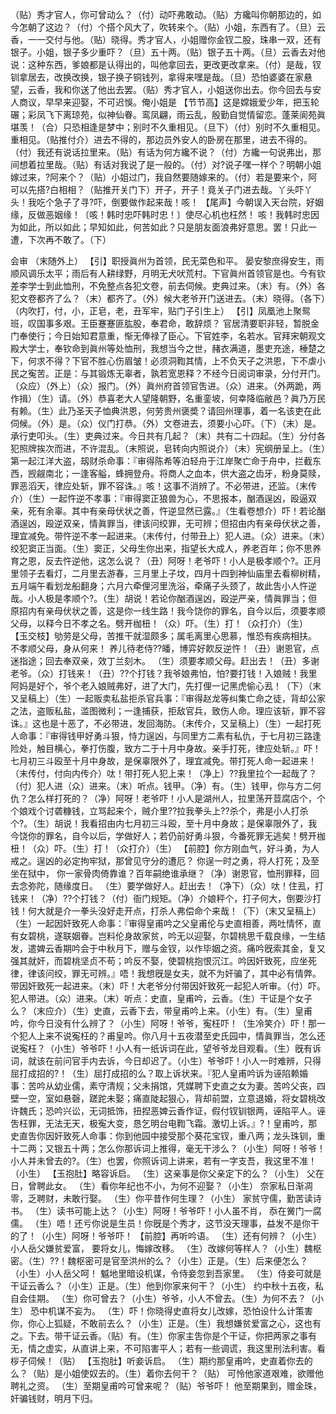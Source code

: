 <!-- { "loadSidebar": true } -->
（贴）秀才官人，你可曾动么？（付）动吓弗敢动。（贴）方纔叫你朝那边的，如今怎朝了这边？（付）个搭个风大了，吹转来个。（贴）小姐，东西有了。（旦）云香，一一交付与他。（贴）晓得。秀才官人，小姐赠你金钗二股，珠串一双，还有银子。小姐，银子多少重吓？（旦）五十两。（贴）银子五十两。（旦）云香去对他说：这种东西，爹娘都是认得出的，叫他拿回去，更改更改拿来。（付）是哉，钗钏拿居去，改换改换，银子换子铜钱列，拿得来嘿是哉。（旦）恐怕婆婆在家悬望，云香，我和你送了他出去罢。（贴）秀才官人，小姐送你出去。你今回去与安人商议，早早来迎娶，不可迟悞。俺小姐是
【节节高】这是嫦娥爱少年，把玉轮碾；彩凤飞下离琼苑，似神仙眷。鸾凤翩，雨云乱，殷勤自觉情留恋。蓬莱阆苑眞堪羡！（合）只恐相逢是梦中；别时不久重相见。（旦下）（付）别时不久重相见。
重相见。（贴推付介）进去不得的，那边员外安人的卧房在那里，进去不得的。（付）我还有说话拉里来。（贴）有话为何方纔不说？（付）方纔一句说弗出，那间想着拉里哉。（贴）有话对我说了是一般的。（付）对?说子嘿一样个？明朝小姐嫁过来，?阿来个？（贴）小姐过门，我自然要随嫁来的。（付）若是要来个，阿可以先搭?白相相？（贴推开关门下）开子，开子！竟关子门进去哉。丫头吓丫头！我吃个急子了寻?吓，倒要做作起来哉！咳！
【尾声】今朝误入天台院，好姻缘，反做恶姻缘！〔咳！韩时忠吓韩时忠！〕使尽心机也枉然！
咳！我韩时忠因为如此，所以如此；早知如此，何苦如此？只是朋友面浪弗好意思。罢！只此一遭，下次再不敢了。（下）
 
会审
（末随外上）
【引】职授眞州为首领，民无菜色和平。
晏安黎庶得安生，雨顺风调乐太平；雨后有人耕绿野，月明无犬吠荒村。下官眞州首领官是也。今有钦差李学士到此恤刑，不免整点各犯文卷，前去伺候。吏典过来。（末）有。（外）各犯文卷都齐了么？（末）都齐了。（外）候大老爷开门送进去。（末）晓得。（各下）（内吹打，付，小，正皂，老，丑军牢，贴门子引生上）
【引】凤凰池上聚鸳班，叹国事多艰。王臣蹇蹇匪肱股，奉君命，敢辞烦？
官居清要职非轻，暂脱金门奉使行；今日始知君意重，惭无俸禄了臣心。下官姓李，名若水。官拜宋朝观文殿大学士，奉钦命到眞州等处恤刑，我想当今之世，赭衣满道，墨吏充途，棰楚之下，何求不得？下官不胜心伤眉皱！必须洞鞫其情，上不负天子之洪恩，下不虐小民之寃苦。正是：与其锻炼无辜者，孰若宽恩释？不经今日阅词审录，分付开门。（众应）（外上）（众）报门。（外）眞州府首领官吿进。（众）进来。（外两跪，两作揖）（生）请。（外）恭喜老大人望隆朝野，名重銮坡，何幸降临敝邑？眞乃万民有赖。（生）此乃圣天子恤典洪恩，何劳贵州褒奬？请回州理事，着一名该吏在此伺候。（外）是。（众）仪门打恭。（外）文卷进去，须要小心吓。（下）（末）是。承行吏叩头。（生）吏典过来。今日共有几起？（末）共有二十四起。（生）分付各犯照牌挨次而进，不许混乱。（末照说，皂转向内照说介）（末）宪纲册呈上。（生）第一起江洋大盗，刼财杀命事：『审得陈希等泊轻舟于江岸聚亡命于舟中，拦截东西，觊觎南北；一逢客艗，蜂拥登舟。将商人之血本，供大盗之齿牙，粉身莫赎，罪恶滔天，律应处斩，罪不容诛。』咳！这事不消辨了。不必带进，还监。（末传介）（生）一起忤逆不孝事：『审得窦正狼兽为心，不思报本，酗酒逞凶，殴逼双亲，死有余辜。其中有亲母伏状之善，忤逆显然已露。』（生看卷想介）吓！若论酗酒逞凶，殴逆双亲，情眞罪当，律该问绞罪，无可辨；但招由内有亲母伏状之善，理宜减免。带忤逆不孝一起进来。（末传付，付带丑上）犯人进。（众）进来。（末）绞犯窦正当面。（生）窦正，父母生你出来，指望长大成人，养老百年；你不思养育之恩，反去忤逆他，这怎么说？（丑）阿呀！老爷吓！小人是极孝顺个?。正月里领子去看灯，二月里去游春，三月里上子坟，四月十四到神仙庙里去看柳树精，五月端午看划龙船翻身；六月六牵俚河里洗浴，牵痛子头颈了，故此吿小人忤逆哉。小人极是孝顺个?。（生）胡说！若论你酗酒逞凶，殴逆严亲，情眞罪当；但原招内有亲母伏状之善，这是你一线生路！我今饶你的罪名，自今以后，须要孝顺父母，以释今日不孝之名。劈开枷杻！（众）吓。（生）打！（众打介）（生）
【玉交枝】劬劳是父母，苦推干就湿颇多；属毛离里心思慕，惟恐有疾病相扶。
不孝顺父母，身从何来！
养儿待老侍??皤，博弈好飮反逆忤！（丑）谢恩官，点迷指途；回去奉双亲，效丁兰刻木。
（生）须要孝顺父母。赶出去！（丑）多谢老爷。（众）打钱来！（丑）??个打钱？我爷娘弗怕，怕?要打钱！入娘贼！我里阿妈是好个，爷个老入娘贼弗好，进了大门，先打俚一记黑虎偷心厾！（下）（末又呈稿上）（生）一起贩卖私盐拒杀官兵事：『审得赵龙等纠集亡命之徒，背却公家之法，盗贩私盐，滥图微利；一逢捕获，拒敌官兵，致伤人命。理应该斩，罪不容诛。』这也是十恶了，不必带进，发回海防。（末传介，又呈稿上）（生）一起打死人命事：『审得钱甲好勇斗狠，恃力逞凶，与同里方二素有私仇，于七月初三路逢险处，触目横心，拳打伤腹，致方二于十月中身故。亲手打死，律应处斩。』吓！七月初三斗殴至十月中身故，是保辜限外了，理宜减免。带打死人命一起进来！（末传付，付向内传介）呔！带打死人犯上来！（净上）??我里拉个一起哉了？（付）犯人进（众）进来。（末）听点。钱甲。（净）有。（生）钱甲，你与方二何仇？怎么样打死的？（净）阿呀！老爷吓！小人是湖州人，拉里荡开荳腐店个，个个娘戏个讨砻糠钱，立骂起来个，贼介里??拉我拳头上??杀个，弗是小人打杀个?。（生）胡说！我看招由内七月初三斗殴，至十月中身故；是保辜限外了，我今饶你的罪名，自今以后，学做好人；若仍前好勇斗狠，今番死罪无逃矣！劈开枷杻！（众）吓。（生）打！（众打介）（生）
【前腔】你方刚血气，好斗勇，为人戒之。逞凶的必定拘牢狱，那曾见守分的遭厄？
你逞一时之勇，将人打死；及至坐在狱中，
你一家骨肉倚靠谁？百年嗣绝谁承继？（净）谢恩官，恤刑罪释，回去念弥陀，随缘度日。
（生）要学做好人。赶出去！（净下）（众）呔！住厾，打钱来！（净）??个打钱？（付）衙门规矩。（净）介娘秤个，打子何大，倒要沙打钱！何大就是介一拳头没好走开点，打杀人弗偿命个来哉！（下）（末又呈稿上）（生）一起因奸致死人命事：『审得皇甫吟之父皇甫伦与史直相善，两吐情怀，直有女碧桃，遂联姻眷。岂料伦身故家贫，吟无以迎娶，尔碧桃思千载良缘，一生结发，遣婢云香期吟会于中秋月下，赠与金钗，以作毕姻之资。痛吟旣索其金，复又强其就奸，而碧桃坚贞不苟；吟反不娶，使碧桃抱恨沉江。吟因奸致死，应坐死律，律该问绞，罪无可辨。』唔！我想旣是女夫，就不为奸骗了，其中必有情弊。带因奸致死一起进来。（末）吓！大老爷分付带因奸致死一起犯人听审。（付）吓。犯人带进。（众）进来。（末）听点：史直，皇甫吟，云香。（生）干证是个女子么？（末应介）（生）史直，云香下去，带皇甫吟上来。（小生）有。（生）皇甫吟，你今日没有什么辨了？（小生）阿呀！爷爷，寃枉吓！（生冷笑介）吓！那一个犯人上来不说寃枉的？甫皇吟。你八月十五夜潜至史氏园中，情眞罪当，怎么还说寃枉？（小生）爷爷吓！小人有一纸诉词在此，望爷爷龙目观看。（生）旣有诉词，就该在前问官手内去诉，今日却迟了。（小生）爷爷吓！小人一时难辨，只得屈打成招的?！（生）屈打成招的么？取上诉状来。『犯人皇甫吟诉为诬陷赖婚事：苦吟从幼业儒，素守清规；父未捐馆，凭媒聘下史直之女为妻。苦吟父丧，四壁一空，室如悬磬，蹉跎未娶；痛直陡起狠心，背却前盟，立意退婚，将女碧桃改许魏氏；恐吟兴讼，无词抵饰，扭揑恶婢云香作证，假付钗钏银两，诬陷平人。诬吿枉罪，无法无天，极寃大变，恳乞明台电鞫飞霜。激切上诉。』?！皇甫吟，那史直吿你因奸致死人命事：你到他园中接受那个葵花宝钗，重八两；龙头珠钏，重十二两；又银五十两；怎么你那诉词上推得，毫无干涉么？（小生）阿呀！爷爷！小人并未曾去的?。（生）也罢，你照诉词上讲来，若有一字支吾，我这里不准！（小生）
【玉抱肚】略容诉启。
（生）这亲事是你父亲定下的么？（小生）
父在日，曾聘此女。
（生）看你年纪也不小，为何不迎娶？（小生）
奈家私日渐凋零，乏聘财，未敢行娶。
（生）你平昔作何生理？（小生）
家贫守儒，勤苦读诗书。
（生）读书可能上达？（小生）阿呀！爷爷吓！小人虽不肖，
忝在黉门一腐儒。
（生）唔！还亏你说是生员！你旣是个秀才，这节没天理事，益发不是你干的了！（小生）阿呀！爷爷吓！
【前腔】再听吟语。
（生）还有何辨？（小生）小人岳父嫌贫爱富，
要将女儿，悔嫁改移。
（生）改嫁何等样人？（小生）魏枢密。（生）??！魏枢密可是官至洪州的么？（小生）正是。（生）后来便怎么？（小生）小人岳父呵！
魆地里暗设机谋，令侍妾忽到吾家里。
（生）侍妾可就是干证云香么？（小生）正是。（生）他到你家来何干？（小生）
约中秋十五夜，私自会佳期。
（生）你可曾去？（小生）爷爷，小人不曾去。（生）为何不去？（小生）
恐中机谋不妄为。
（生）吓！你晓得史直将女儿改嫁，恐怕设什么计策害你，你心上狐疑，不敢前去么？（小生）正是。（生）我想嫌贫爱富之心，这也有之。下去。带干证云香。（贴）有。（生）你家主吿你是个干证，你把两家之事有无，情之虚实，从直讲上来，不可陷害平人；若有一些调谎，我这里刑法利害。看桚子伺候！（贴）
【玉抱肚】听妾诉启。
（生）期约那皇甫吟，史直着你去的么？（贴）是小姐使奴去的。（生）着你去何干？（贴）
可怜他家道艰难，欲赠他聘礼之资。
（生）至期皇甫吟可曾来呢？（贴）爷爷吓！
他至期果到，赠金珠，奸骗钱财，明月下归。
